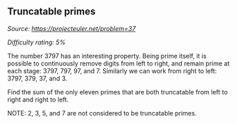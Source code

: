 Truncatable primes
------------------

*Source: https://projecteuler.net/problem=37*


*Difficulty rating: 5%*

The number 3797 has an interesting property. Being prime itself, it is
possible to continuously remove digits from left to right, and remain
prime at each stage: 3797, 797, 97, and 7. Similarly we can work from
right to left: 3797, 379, 37, and 3.

Find the sum of the only eleven primes that are both truncatable from
left to right and right to left.

NOTE: 2, 3, 5, and 7 are not considered to be truncatable primes.
